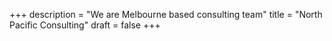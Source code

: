 +++
description = "We are Melbourne based consulting team"
title = "North Pacific Consulting"
draft = false
+++
